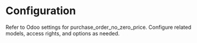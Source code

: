 # Configuration

Refer to Odoo settings for purchase_order_no_zero_price. Configure related models, access rights, and options as needed.
